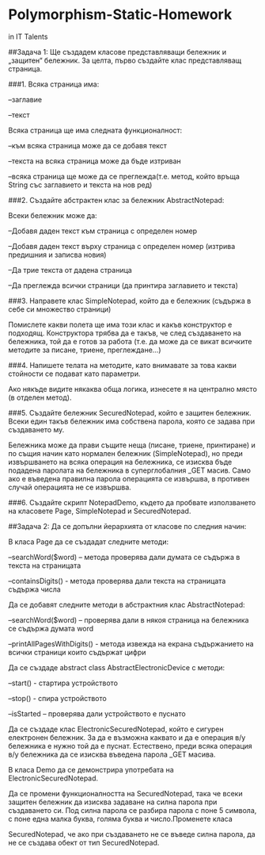 # Polymorphism-Static-Homework
in IT Talents

##Задача 1:
Ще създадем класове представляващи бележник и „защитен“ бележник.
За целта, първо създайте клас представляващ страница.

###1. Всяка страница има:

–заглавие

–текст

Всяка страница ще има следната функционалност:

–към всяка страница може да се добавя текст

–текста на всяка страница може да бъде изтриван

–всяка страница ще може да се преглежда(т.е. метод, който връща
String със заглавието и текста на нов ред)

###2. Създайте абстрактен клас за бележник AbstractNotepad:

Всеки бележник може да:

–Добавя даден текст към страница с определен номер

–Добавя даден текст върху страница с определен номер (изтрива
предишния и записва новия)

–Да трие текста от дадена страница

–Да преглежда всички страници (да принтира заглавието и текста)

###3. Направете клас SimpleNotepad, който да е бележник (съдържа в себе
си множество страници)

Помислете какви полета ще има този клас и какъв конструктор е
подходящ. Конструктора трябва да е такъв, че след създаването на
бележника, той да е готов за работа (т.е. да може да се викат всичките
методите за писане, триене, преглеждане...)

###4. Напишете телата на методите, като внимавате за това какви
стойности се подават като параметри.

Ако някъде видите някаква обща логика, изнесете я на централно
място (в отделен метод).

###5. Създайте бележник SecuredNotepad, който е защитен бележник.
Всеки един такъв бележник има собствена парола, която се задава при
създаването му.

Бележника може да прави същите неща (писане, триене, принтиране) и
по същия начин като нормален бележник (SimpleNotepad), но преди
извършването на всяка операция на бележника, се изисква бъде
подадена паролата на бележника в суперглобалния _GET масив. Само
ако е въведена правилна парола операцията се извършва, в противен
случай операцията не се извършва.

###6. Създайте скрипт NotepadDemo, където да пробвате използването на
класовете Page, SimpleNotepad и SecuredNotepad.

##Задача 2:
Да се допълни йерархията от класове по следния начин:

В класа Page да се създадат следните методи:

–searchWord($word) – метода проверява дали думата се съдържа в
текста на страницата

–containsDigits() - метода проверява дали текста на страницата съдържа
числа

Да се добавят следните методи в абстрактния клас AbstractNotepad:

–searchWord($word) – проверява дали в някоя страница на бележника
се съдържа думата word

–printAllPagesWithDigits() - метода извежда на екрана съдържанието на
всички страници които съдържат цифри

Да се създаде abstract class AbstractЕlectronicDevice с методи:

–start() - стартира устройството

–stop() - спира устройството

–isStarted – проверява дали устройството е пуснато

Да се създаде клас ElectronicSecuredNotepad, който е сигурен
електронен бележник. За да е възможна каквато и да е операция в/у
бележника е нужно той да е пуснат. Естествено, преди всяка операция
в/у бележника да се изисква въведена парола _GET масива.

В класа Demo да се демонстрира употребата на
ElectronicSecuredNotepad.

Да се промени функционалността на SecuredNotepad, така че всеки
защитен бележник да изисква задаване на силна парола при
създаването си. Под силна парола се разбира парола с поне 5 символа,
с поне една малка буква, голяма буква и число.Променете класа

SecuredNotepad, че ако при създаването не се въведе силна парола, да
не се създава обект от тип SecuredNotepad.

